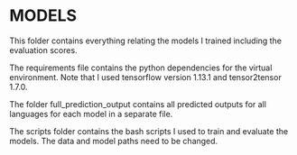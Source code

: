 # MODELS

This folder contains everything relating the models I trained including the evaluation scores.

The requirements file contains the python dependencies for the virtual environment.
Note that I used tensorflow version 1.13.1 and tensor2tensor 1.7.0.

The folder full_prediction_output contains all predicted outputs for 
all languages for each model in a separate file.

The scripts folder contains the bash scripts I used to train and evaluate the models. 
The data and model paths need to be changed.
